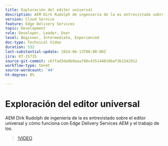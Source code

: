 ```yaml
---
title: Exploración del editor universal
description: AEM Dirk Rudolph de ingeniería de la es entrevistado sobre el Editor Universal y los Edge Delivery Services.
version: Cloud Service
feature: Edge Delivery Services
topic: Development
role: Developer, Leader, User
level: Beginner, Intermediate, Experienced
doc-type: Technical Video
duration: 532
last-substantial-update: 2024-06-13T00:00:00Z
jira: KT-15715
source-git-commit: c67fad3da9b9eaa740c4351448108af3b1542912
workflow-type: tm+mt
source-wordcount: '44'
ht-degree: 0%

---
```



# Exploración del editor universal

AEM Dirk Rudolph de ingeniería de la es entrevistado sobre el editor universal y cómo funciona con Edge Delivery Services AEM y el trabajo de los.

>[!VIDEO](https://video.tv.adobe.com/v/3429656/?learn=on)
